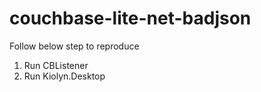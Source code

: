 # couchbase-lite-net-badjson



Follow below step to reproduce

1. Run CBListener
2. Run Kiolyn.Desktop
